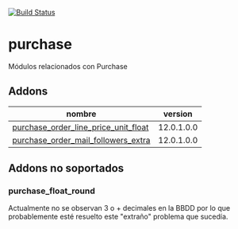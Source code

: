 [![Build Status](https://travis-ci.org/OdooNodrizaTech/purchase.svg?branch=12.0)](https://travis-ci.org/OdooNodrizaTech/purchase)

purchase
=========
Módulos relacionados con Purchase


Addons
----------------
nombre | version
--- | ---
[purchase_order_line_price_unit_float](purchase_order_line_price_unit_float/) | 12.0.1.0.0
[purchase_order_mail_followers_extra](purchase_order_mail_followers_extra/) | 12.0.1.0.0

## Addons no soportados

### purchase_float_round
Actualmente no se observan 3 o + decimales en la BBDD por lo que probablemente esté resuelto este "extraño" problema que sucedía.
